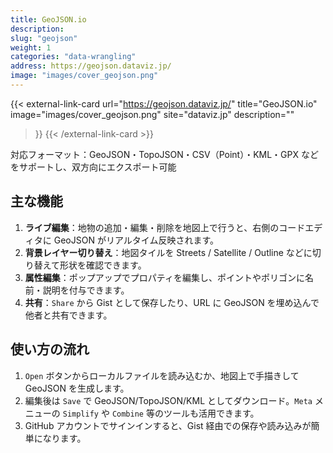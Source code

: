 ```yaml
---
title: GeoJSON.io
description: 
slug: "geojson"
weight: 1
categories: "data-wrangling"
address: https://geojson.dataviz.jp/
image: "images/cover_geojson.png"
---
```


{{< external-link-card
    url="https://geojson.dataviz.jp/"
    title="GeoJSON.io"
    image="images/cover_geojson.png"
    site="dataviz.jp"
    description=""
>}}
{{< /external-link-card >}}

対応フォーマット：GeoJSON・TopoJSON・CSV（Point）・KML・GPX などをサポートし、双方向にエクスポート可能

## 主な機能

1. **ライブ編集**：地物の追加・編集・削除を地図上で行うと、右側のコードエディタに GeoJSON がリアルタイム反映されます。
2. **背景レイヤー切り替え**：地図タイルを Streets / Satellite / Outline などに切り替えて形状を確認できます。
3. **属性編集**：ポップアップでプロパティを編集し、ポイントやポリゴンに名前・説明を付与できます。
4. **共有**：`Share` から Gist として保存したり、URL に GeoJSON を埋め込んで他者と共有できます。

## 使い方の流れ

1. `Open` ボタンからローカルファイルを読み込むか、地図上で手描きして GeoJSON を生成します。
2. 編集後は `Save` で GeoJSON/TopoJSON/KML としてダウンロード。`Meta` メニューの `Simplify` や `Combine` 等のツールも活用できます。
3. GitHub アカウントでサインインすると、Gist 経由での保存や読み込みが簡単になります。

